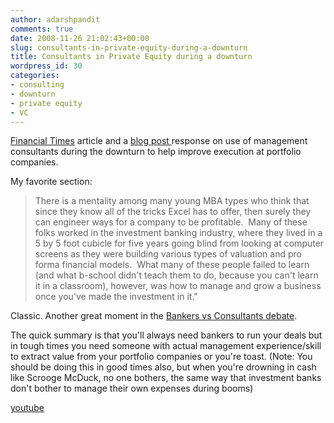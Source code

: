 ```yaml
---
author: adarshpandit
comments: true
date: 2008-11-26 21:02:43+00:00
slug: consultants-in-private-equity-during-a-downturn
title: Consultants in Private Equity during a downturn
wordpress_id: 30
categories:
- consulting
- downturn
- private equity
- VC
---
```


[Financial
Times](http://www.ft.com/cms/s/0/6b4069da-b1e3-11dd-b97a-0000779fd18c.html?nclick_check=1)
article and a [blog post
](http://marktomarket.typepad.com/marktomarket/2008/11/private-equity-and-management-consulting.html)response
on use of management consultants during the downturn to help improve execution
at portfolio companies.

My favorite section:


> There is a mentality among many young MBA types who think that since they
> know all of the tricks Excel has to offer, then surely they can engineer ways
> for a company to be profitable.  Many of these folks worked in the investment
> banking industry, where they lived in a 5 by 5 foot cubicle for five years
> going blind from looking at computer screens as they were building various
> types of valuation and pro forma financial models.  What many of these people
> failed to learn (and what b-school didn't teach them to do, because you can't
> learn it in a classroom), however, was how to manage and grow a business once
> you've made the investment in it."


Classic. Another great moment in the [Bankers vs Consultants
debate](http://www.youtube.com/watch?v=ROlDmux7Tk4).

The quick summary is that you'll always need bankers to run your deals but in
tough times you need someone with actual management experience/skill to extract
value from your portfolio companies or you're toast. (Note: You should be doing
this in good times also, but when you're drowning in cash like Scrooge McDuck,
no one bothers, the same way that investment banks don't bother to manage their
own expenses during booms)

[youtube](http://www.youtube.com/watch?v=ROlDmux7Tk4)
